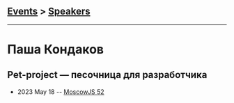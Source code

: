 ## [Events](../README.md) > [Speakers](../speakers.md)
---

# Паша Кондаков

## Pet-project — песочница для разработчика
- 2023 May 18 -- [MoscowJS 52](https://www.youtube.com/watch?v=Yc_SXdQX3pc&t=5695s)    
